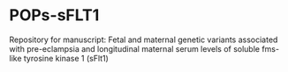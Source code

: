 # POPs-sFLT1
Repository for manuscript: Fetal and maternal genetic variants associated with pre-eclampsia and longitudinal maternal serum levels of soluble fms-like tyrosine kinase 1 (sFlt1)

